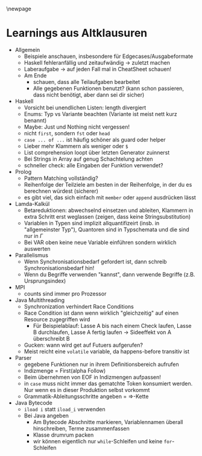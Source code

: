\newpage
# Learnings aus Altklausuren

- Allgemein
	- Beispiele anschauen, insbesondere für Edgecases/Ausgabeformate
	- Haskell fehleranfällig und zeitaufwändig -> zuletzt machen
	- Laberaufgabe -> auf jeden Fall mal in CheatSheet schauen!
	- Am Ende
		- schauen, dass alle Teilaufgaben bearbeitet
		- Alle gegebenen Funktionen benutzt? (kann schon passieren, dass nicht benötigt, aber dann sei dir sicher)
- Haskell
	- Vorsicht bei unendlichen Listen: length divergiert
	- Enums: Typ vs Variante beachten (Variante ist meist nett kurz benannt)
	- Maybe: Just und Nothing nicht vergessen!
	- nicht `first`, sondern `fst` oder `head`
	- `case ... of ...` ist häufig schöner als guard oder helper
	- Lieber mehr Klammern als weniger oder `$`
	- List comprehension loopt über letzten Generator zuinnerst
	- Bei Strings in Array auf genug Schachtelung achten
	- schneller check: alle Eingaben der Funktion verwendet?
- Prolog
	- Pattern Matching vollständig?
	- Reihenfolge der Teilziele am besten in der Reihenfolge, in der du es berechnen würdest (sicherer)
	- es gibt viel, das sich einfach mit `member` oder `append` ausdrücken lässt
- Lamda-Kalkül
	- Betareduktionen: abwechselnd einsetzen und ableiten, Klammern in extra Schritt erst weglassen (zeigen, dass keine Stringsubstitution)
	- Variablen in Typen sind implizit allquantifizeirt (insb. in "allgemeinster Typ"), Quantoren sind in Typschemata und die sind nur in $\Gamma$
	- Bei VAR oben keine neue Variable einführen sondern wirklich auswerten
- Parallelismus
	- Wenn Synchronisationsbedarf gefordert ist, dann schreib Synchronisationsbedarf hin!
	- Wenn du Begriffe verwenden "kannst", dann verwende Begriffe (z.B. Ursprungsindex)
- MPI
	- counts sind immer pro Prozessor
- Java Multithreading
	- Synchronization verhindert Race Conditions
	- Race Condition ist dann wenn wirklich "gleichzeitig" auf einen Resource zugegriffen wird
		- Für Beispielablauf: Lasse A bis nach einem Check laufen, Lasse B durchlaufen, Lasse A fertig laufen -> Sideeffekt von A überschreibt B
	- Gucken: wann wird get auf Futuers aufgerufen?
	- Meist reicht eine `volatile` variable, da happens-before transitiv ist
- Parser
	- gegebene Funktionen nur in ihrem Definitionsbereich aufrufen
	- Indizmenge = First(alpha Follow)
	- Beim übernehmen von EOF in Indizmengen aufpassen!
	- in `case` muss nicht immer das gematchte Token konsumiert werden. Nur wenn es in dieser Produktion selbst vorkommt
	- Grammatik-Ableitungsschritte angeben = $\Rightarrow$-Kette
- Java Bytecode
	- `iload i` statt `iload_i` verwenden
	- Bei Java angeben
		- Am Bytecode Abschnitte markieren, Variablennamen überall hinschreiben, Terme zusammenfassen
		- Klasse drumrum packen
		- wir können eigentlich nur `while`-Schleifen und keine `for`-Schleifen

<!-- 
Gemachte AKs:
- SS 23
- Aufheben: WS 22/23
- SS 22
- WS 21/22
- SS 21 teils
- WS 18/19 
-->


